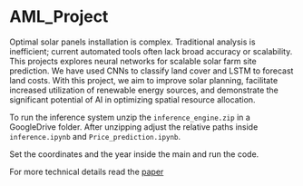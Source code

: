 # AML_Project

Optimal solar panels installation is complex. Traditional analysis is inefficient; current automated tools often lack broad accuracy or scalability. This projects explores neural networks for scalable solar farm site prediction. We have used   CNNs to classify land cover and LSTM to forecast land costs. With this project, we aim to improve solar planning, facilitate increased utilization of renewable energy sources, and demonstrate the significant potential of AI in optimizing spatial resource allocation.

To run the inference system unzip the `inference_engine.zip` in a GoogleDrive folder. After unzipping adjust the relative paths inside `inference.ipynb` and `Price_prediction.ipynb`.

Set the coordinates and the year inside the main and run the code. 

For more technical details read the [paper](Paper_Solar_Panels.pdf)
